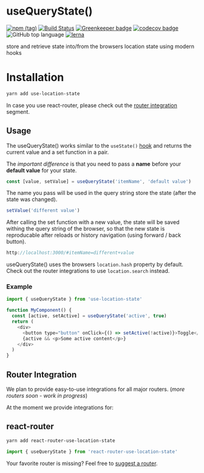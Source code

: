 # useQueryState()

[![npm (tag)](https://img.shields.io/npm/v/use-location-state/latest.svg)](https://www.npmjs.com/package/use-location-state)
[![Build Status](https://travis-ci.com/xiel/location-state.svg?branch=master)](https://travis-ci.com/xiel/location-state)
[![Greenkeeper badge](https://badges.greenkeeper.io/xiel/location-state.svg)](https://greenkeeper.io/)
[![codecov badge](https://img.shields.io/codecov/c/github/xiel/location-state/master.svg?color=hotpink)](https://codecov.io/gh/xiel/location-state)
![GitHub top language](https://img.shields.io/github/languages/top/xiel/location-state.svg)
[![lerna](https://img.shields.io/badge/maintained%20with-lerna-cc00ff.svg)](https://lerna.js.org/)

store and retrieve state into/from the browsers location state using modern hooks

# Installation

```bash
yarn add use-location-state
```
In case you use react-router, please check out the [router integration](#router-integration) segment.

## Usage


The useQueryState() works similar to the `useState()` [hook](https://reactjs.org/docs/hooks-overview.html#state-hook) and returns the current value and a set function in a pair.

The *important difference* is that you need to pass a __name__ before your __default value__ for your state.

```javascript
const [value, setValue] = useQueryState('itemName', 'default value')
```
The name you pass will be used in the query string store the state (after the state was changed).

```javascript
setValue('different value')
```
After calling the set function with a new value, the state will be saved withing the query string of the browser, so that the new state is reproducable after reloads or history navigation (using forward / back button).

```javascript
http://localhost:3000/#itemName=different+value
```

useQueryState() uses the browsers `location.hash` property by default.
Check out the router integrations to use `location.search` instead.

### Example
```javascript
import { useQueryState } from 'use-location-state'

function MyComponent() {
  const [active, setActive] = useQueryState('active', true)
  return (
    <div>
      <button type="button" onClick={() => setActive(!active)}>Toggle</button>
      {active && <p>Some active content</p>}
    </div>
  )
}
```

## Router Integration

We plan to provide easy-to-use integrations for all major routers. (*more routers soon - work in progress*)

At the moment we provide integrations for: 

## react-router

```bash
yarn add react-router-use-location-state
```
```javascript
import { useQueryState } from 'react-router-use-location-state'
```

Your favorite router is missing? Feel free to [suggest a router](https://github.com/xiel/location-state/issues).
